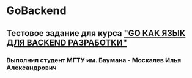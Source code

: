 # GoBackend
## Тестовое задание для курса ["GO КАК ЯЗЫК ДЛЯ BACKEND РАЗРАБОТКИ"](https://park.mail.ru/news/9469/registratsiya-na-kurs-go-kak-yazyik-dlya-backend-razrabotki/?utm_source=park&utm_medium=email&utm_campaign=summercources&utm_term=registratsiya-na-kurs-go-kak-yazyik-dlya-backend-razrabotki&utm_content=all)
### Выполнил студент МГТУ им. Баумана -  Москалев Илья Александрович
